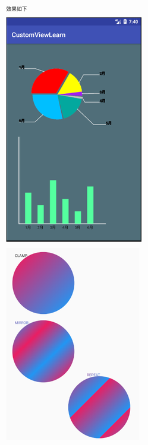 效果如下


![Image text](https://github.com/linguanghua/ViewLearn/blob/master/img/xiaoguo.png)

![Image text](https://github.com/linguanghua/ViewLearn/blob/master/img/xiaogou1.png)
